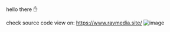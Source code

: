 hello there ✋

check source code view on: https://www.ravmedia.site/
![image](https://user-images.githubusercontent.com/100836558/202396389-cc51f113-e240-4fe4-b430-40db1aa7b61a.png)
